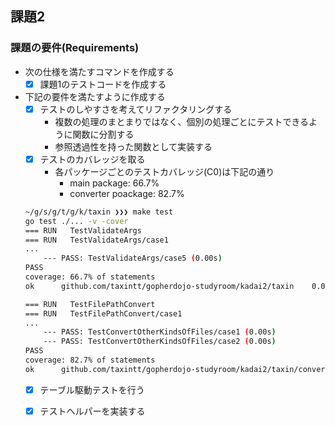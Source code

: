 ## 課題2
### 課題の要件(Requirements)
- 次の仕様を満たすコマンドを作成する
    - [X] 課題1のテストコードを作成する

- 下記の要件を満たすように作成する
    - [X] テストのしやすさを考えてリファクタリングする
        - 複数の処理のまとまりではなく、個別の処理ごとにテストできるように関数に分割する
        - 参照透過性を持った関数として実装する
    - [X] テストのカバレッジを取る 
        - 各パッケージごとのテストカバレッジ(C0)は下記の通り
            - main package: 66.7%
            - converter poackage: 82.7%
    ```bash
    ~/g/s/g/t/g/k/taxin ❯❯❯ make test
    go test ./... -v -cover
    === RUN   TestValidateArgs
    === RUN   TestValidateArgs/case1
    ...
        --- PASS: TestValidateArgs/case5 (0.00s)
    PASS
    coverage: 66.7% of statements
    ok      github.com/taxintt/gopherdojo-studyroom/kadai2/taxin    0.082s  coverage: 66.7% of statements

    === RUN   TestFilePathConvert
    === RUN   TestFilePathConvert/case1
    ...
        --- PASS: TestConvertOtherKindsOfFiles/case1 (0.00s)
        --- PASS: TestConvertOtherKindsOfFiles/case2 (0.00s)
    PASS
    coverage: 82.7% of statements
    ok      github.com/taxintt/gopherdojo-studyroom/kadai2/taxin/converter  0.666s  coverage: 82.7% of statements
    ```
    - [X] テーブル駆動テストを行う
    - [X] テストヘルパーを実装する

